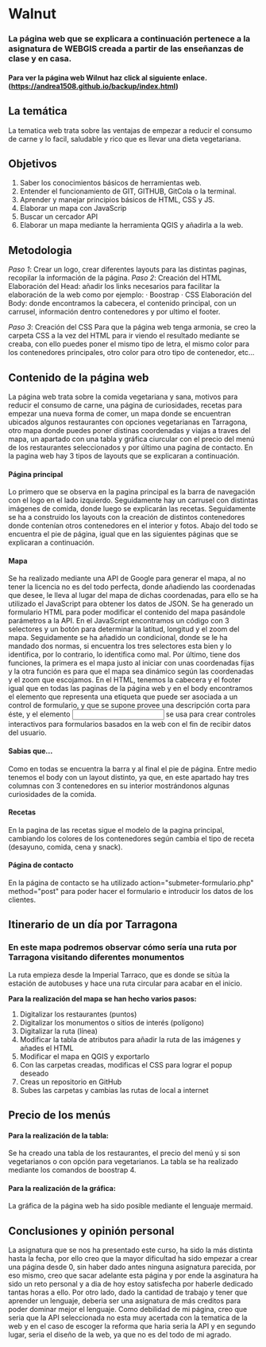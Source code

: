 # Walnut
### La página web que se explicara a continuación pertenece a la asignatura de WEBGIS creada a partir de las enseñanzas de clase y en casa.
#### Para ver la página web Wilnut haz click al siguiente enlace. (https://andrea1508.github.io/backup/index.html)

## La temática 
La tematica web trata sobre las ventajas de empezar a reducir el consumo de carne y lo facil, saludable y rico que es llevar una dieta vegetariana.

## Objetivos
1. Saber los conocimientos básicos de herramientas web.
2. Entender el funcionamiento de GIT, GITHUB, GitCola o la terminal.
3. Aprender y manejar principios básicos de HTML, CSS y JS.
4. Elaborar un mapa con JavaScrip
5. Buscar un cercador API
6. Elaborar un mapa mediante la herramienta QGIS y añadirla a la web.

## Metodologia
_Paso 1_: 
Crear un logo, crear diferentes layouts para las distintas paginas, recopilar la información de la página.
_Paso 2_:  Creación del HTML
Elaboración del Head: añadir los links necesarios para facilitar la elaboración de la web como por ejemplo:
  · Boostrap
  · CSS
Elaboración del Body: donde encontramos la cabecera, el contenido principal, con un carrusel,  información dentro contenedores y por ultimo el footer.

_Paso 3_: Creación del CSS
Para que la página web tenga armonia, se creo la carpeta CSS a la vez del HTML para ir viendo el resultado mediante se creaba, con ello puedes poner el mismo tipo de letra, el mismo color para los contenedores principales, otro color para otro tipo de contenedor, etc...

## Contenido de la página web
La página web trata sobre la comida vegetariana y sana, motivos para reducir el consumo de carne, una página de curiosidades, recetas para empezar una nueva forma de comer, un mapa donde se encuentran ubicados algunos restaurantes con opciones vegetarianas en Tarragona, otro mapa donde puedes poner distinas coordenadas y viajas a traves del mapa, un apartado con una tabla y gráfica ciurcular con el precio del menú de los restaurantes seleccionados y por último una pagina de contacto. En la pagina web hay 3 tipos de layouts que se explicaran a continuación.

#### Página principal

Lo primero que se observa en la pagina principal es la barra de navegación con el logo en el lado
izquierdo. Seguidamente hay un carrusel con distintas imágenes de comida, donde luego se
explicarán las recetas.
Seguidamente se ha a construido los layouts con la creación de distintos contenedores donde
contenían otros contenedores en el interior y fotos.
Abajo del todo se encuentra el pie de página, igual que en las siguientes páginas que se
explicaran a continuación.

#### Mapa 

Se ha realizado mediante una API de Google para generar el mapa, al no tener la licencia no es del todo perfecta, donde añadiendo las coordenadas que desee, le lleva al lugar del mapa de dichas coordenadas, para ello se ha utilizado el JavaScript para obtener los datos de JSON. 
Se ha generado un formulario HTML para poder modificar el contenido del mapa pasándole parámetros a la API. 
En el JavaScript encontramos un código con 3 selectores y un botón para determinar la latitud, longitud y el zoom del mapa. Seguidamente se ha añadido un condicional, donde se le ha mandado dos normas, si encuentra los tres selectores esta bien y lo identifica, por lo contrario, lo identifica como mal. Por último, tiene dos funciones, la primera es el mapa justo al iniciar con unas coordenadas fijas y la otra función es para que el mapa sea dinámico según las coordenadas y el zoom que escojamos.
En el HTML, tenemos la cabecera y el footer igual que en todas las paginas de la página web y en el body encontramos el elemento <label> que representa una etiqueta que puede ser asociada a un control de formulario, y que se supone provee una descripción corta para éste, y el elemento <input> se usa para crear controles interactivos para formularios basados en la web con el fin de recibir datos del usuario.


#### Sabias que...

Como en todas se encuentra la barra y al final el pie de página. Entre medio tenemos el body
con un layout distinto, ya que, en este apartado hay tres columnas con 3 contenedores en su
interior mostrándonos algunas curiosidades de la comida.

#### Recetas

En la pagina de las recetas sigue el modelo de la pagina principal, cambiando los colores de los
contenedores según cambia el tipo de receta (desayuno, comida, cena y snack).

#### Página de contacto

En la página de contacto se ha utilizado action="submeter-formulario.php" method="post" para
poder hacer el formulario e introducir los datos de los clientes. 

## Itinerario de un día por Tarragona # 

### En este mapa podremos observar cómo sería una ruta por Tarragona visitando diferentes monumentos
La ruta empieza desde la Imperial Tarraco, que es donde se sitúa la estación de autobuses y hace una ruta circular para acabar en el inicio.

**Para la realización del mapa se han hecho varios pasos:**

1.	Digitalizar los restaurantes (puntos)
2.	Digitalizar los monumentos o sitios de interés (polígono)
3.	Digitalizar la ruta (línea)
4.	Modificar la tabla de atributos para añadir la ruta de las imágenes y añades el HTML
5.	Modificar el mapa en QGIS y exportarlo
6.	Con las carpetas creadas, modificas el CSS para lograr el popup deseado
7.	Creas un repositorio en GitHub
8.	Subes las carpetas y cambias las rutas de local a internet

## Precio de los menús

#### Para la realización de la tabla:

Se ha creado una tabla de los restaurantes, el precio del menú y si son vegetarianos o con opción para vegetarianos. La tabla se ha realizado mediante los comandos de boostrap 4.

#### Para la realización de la gráfica:

La gráfica de la página web ha sido posible mediante el lenguaje mermaid.

## Conclusiones y opinión personal
La asignatura que se nos ha presentado este curso, ha sido la más distinta hasta la fecha, por ello creo que la mayor dificultad ha sido empezar a crear una página desde 0, sin haber dado antes ninguna asignatura parecida, por eso mismo, creo que sacar adelante esta página y por ende la asginatura ha sido un reto personal y a dia de hoy estoy satisfecha por haberle dedicado tantas horas a ello.
Por otro lado, dado la cantidad de trabajo y tener que aprender un lenguaje, deberia ser una asignatura de más creditos para poder dominar mejor el lenguaje.
Como debilidad de mi página, creo que seria que la API seleccionada no esta muy acertada con la tematica de la web y en el caso de escoger la reforma que haria seria la API y en segundo lugar, seria el diseño de la web, ya que no es del todo de mi agrado. 




